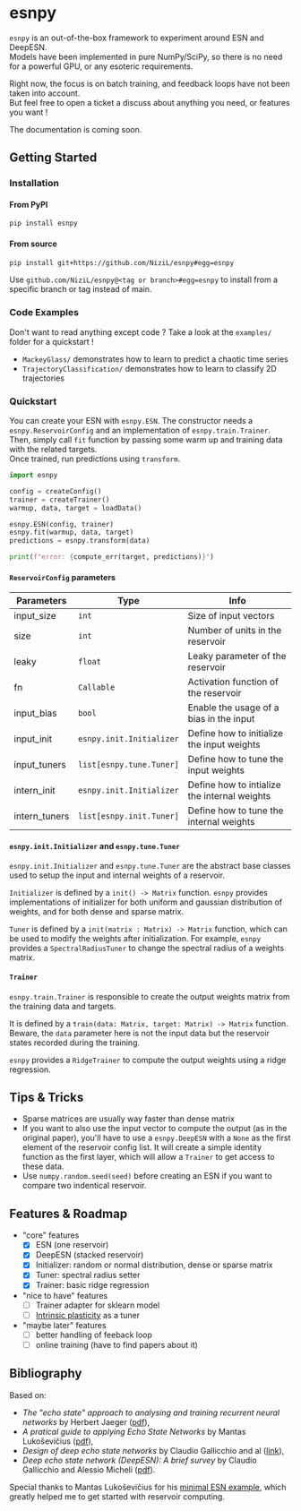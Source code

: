 # esnpy

`esnpy` is an out-of-the-box framework to experiment around ESN and DeepESN.  
Models have been implemented in pure NumPy/SciPy, so there is no need for a powerful GPU, or any esoteric requirements. 

Right now, the focus is on batch training, and feedback loops have not been taken into account.  
But feel free to open a ticket a discuss about anything you need, or features you want !

The documentation is coming soon.  

## Getting Started

### Installation

#### From PyPI

```bash
pip install esnpy
```

#### From source

```bash
pip install git+https://github.com/NiziL/esnpy#egg=esnpy
```
Use `github.com/NiziL/esnpy@<tag or branch>#egg=esnpy` to install from a specific branch or tag instead of main.

### Code Examples 

Don't want to read anything except code ? Take a look at the `examples/` folder for a quickstart !  
- `MackeyGlass/` demonstrates how to learn to predict a chaotic time series
- `TrajectoryClassification/` demonstrates how to learn to classify 2D trajectories

### Quickstart

You can create your ESN with `esnpy.ESN`. The constructor needs a `esnpy.ReservoirConfig` and an implementation of `esnpy.train.Trainer`.  
Then, simply call `fit` function by passing some warm up and training data with the related targets.  
Once trained, run predictions using `transform`.

```python
import esnpy

config = createConfig()
trainer = createTrainer()
warmup, data, target = loadData()

esnpy.ESN(config, trainer)
esnpy.fit(warmup, data, target)
predictions = esnpy.transform(data)

print(f"error: {compute_err(target, predictions)}")
```

#### `ReservoirConfig` parameters

| Parameters    | Type                     | Info                                         |
|---------------|--------------------------|----------------------------------------------|
| input_size    | `int`                    | Size of input vectors                        |
| size          | `int`                    | Number of units in the reservoir             |
| leaky         | `float`                  | Leaky parameter of the reservoir             |
| fn            | `Callable`               | Activation function of the reservoir         |
| input_bias    | `bool`                   | Enable the usage of a bias in the input      |
| input_init    | `esnpy.init.Initializer` | Define how to initialize the input weights   |
| input_tuners  | `list[esnpy.tune.Tuner]` | Define how to tune the input weights         |
| intern_init   | `esnpy.init.Initializer` | Define how to intialize the internal weights |
| intern_tuners | `list[esnpy.init.Tuner]` | Define how to tune the internal weights      |

#### `esnpy.init.Initializer` and `esnpy.tune.Tuner` 

`esnpy.init.Initializer` and `esnpy.tune.Tuner` are the abstract base classes used to setup the input and internal weights of a reservoir.

`Initializer` is defined by a `init() -> Matrix` function. 
`esnpy` provides implementations of initializer for both uniform and gaussian distribution of weights, and for both dense and sparse matrix.

`Tuner` is defined by a `init(matrix : Matrix) -> Matrix` function, which can be used to modify the weights after initialization.
For example, `esnpy` provides a `SpectralRadiusTuner` to change the spectral radius of a weights matrix.

#### `Trainer`

`esnpy.train.Trainer` is responsible to create the output weights matrix from the training data and targets.

It is defined by a `train(data: Matrix, target: Matrix) -> Matrix` function.
Beware, the `data` parameter here is not the input data but the reservoir states recorded during the training.

`esnpy` provides a `RidgeTrainer` to compute the output weights using a ridge regression.

## Tips & Tricks

- Sparse matrices are usually way faster than dense matrix
- If you want to also use the input vector to compute the output (as in the original paper), you'll have to use a `esnpy.DeepESN` with a `None` as the first element of the reservoir config list. It will create a simple identity function as the first layer, which will allow a `Trainer` to get access to these data.
- Use `numpy.random.seed(seed)` before creating an ESN if you want to compare two indentical reservoir.

## Features & Roadmap

- "core" features
  - [x] ESN (one reservoir)
  - [x] DeepESN (stacked reservoir)
  - [x] Initializer: random or normal distribution, dense or sparse matrix
  - [x] Tuner: spectral radius setter
  - [x] Trainer: basic ridge regression
- "nice to have" features
  - [ ] Trainer adapter for sklearn model
  - [ ] [Intrinsic plasticity](https://www.sciencedirect.com/science/article/pii/S0925231208000519) as a tuner
- "maybe later" features
  - [ ] better handling of feeback loop
  - [ ] online training (have to find papers about it)

## Bibliography

Based on:
- *The "echo state" approach to analysing and training recurrent neural networks* by Herbert Jaeger ([pdf](https://www.ai.rug.nl/minds/uploads/EchoStatesTechRep.pdf)),
- *A pratical guide to applying Echo State Networks* by Mantas Lukoševičius ([pdf](https://www.ai.rug.nl/minds/uploads/PracticalESN.pdf)),
- *Design of deep echo state networks* by Claudio Gallicchio and al ([link](https://www.sciencedirect.com/science/article/pii/S0893608018302223)),
- *Deep echo state network (DeepESN): A brief survey* by Claudio Gallicchio and Alessio Micheli ([pdf](https://arxiv.org/pdf/1712.04323.pdf)).

Special thanks to Mantas Lukoševičius for his [minimal ESN example](https://mantas.info/wp/wp-content/uploads/simple_esn/minimalESN.py), which greatly helped me to get started with reservoir computing.

